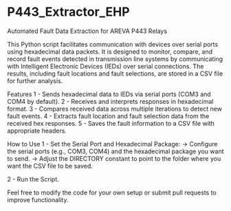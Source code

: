 # P443_Extractor_EHP
Automated Fault Data Extraction for AREVA P443 Relays

This Python script facilitates communication with devices over serial ports using hexadecimal data packets. It is designed to monitor, compare, and record fault events detected in transmission line systems by communicating with Intelligent Electronic Devices (IEDs) over serial connections. The results, including fault locations and fault selections, are stored in a CSV file for further analysis.

Features
1 - Sends hexadecimal data to IEDs via serial ports (COM3 and COM4 by default).
2 - Receives and interprets responses in hexadecimal format.
3 - Compares received data across multiple iterations to detect new fault events.
4 - Extracts fault location and fault selection data from the received hex responses.
5 - Saves the fault information to a CSV file with appropriate headers.

How to Use
1 - Set the Serial Port and Hexadecimal Package:
 -> Configure the serial ports (e.g., COM3, COM4) and the hexadecimal package you want to send.
 -> Adjust the DIRECTORY constant to point to the folder where you want the CSV file to be saved.
 
2 - Run the Script.


Feel free to modify the code for your own setup or submit pull requests to improve functionality.

